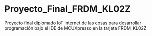# Proyecto_Final_FRDM_KL02Z
Proyecto final diplomado IoT internet de las cosas  para desarrollar programación bajo el IDE de MCUXpresso en la tarjeta FRDM_KL02Z
